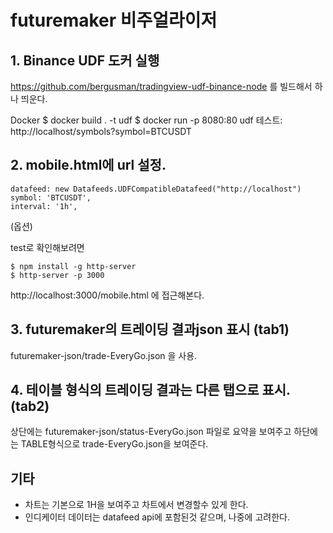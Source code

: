 # futuremaker 비주얼라이저

## 1. Binance UDF 도커 실행

https://github.com/bergusman/tradingview-udf-binance-node 를 빌드해서 하나 띄운다.

Docker
$ docker build . -t udf
$ docker run -p 8080:80 udf
테스트: http://localhost/symbols?symbol=BTCUSDT

## 2. mobile.html에 url 설정.

```
datafeed: new Datafeeds.UDFCompatibleDatafeed("http://localhost")
symbol: 'BTCUSDT',
interval: '1h',
```

(옵션)

test로 확인해보려면 

```
$ npm install -g http-server
$ http-server -p 3000
```

http://localhost:3000/mobile.html 에 접근해본다.

## 3. futuremaker의 트레이딩 결과json 표시 (tab1)

futuremaker-json/trade-EveryGo.json 을 사용.


## 4. 테이블 형식의 트레이딩 결과는 다른 탭으로 표시. (tab2)

상단에는 futuremaker-json/status-EveryGo.json 파일로 요약을 보여주고 하단에는 TABLE형식으로 trade-EveryGo.json을 보여준다.

## 기타

- 차트는 기본으로 1H을 보여주고 차트에서 변경할수 있게 한다.
- 인디케이터 데이터는 datafeed api에 포함된것 같으며, 나중에 고려한다.

